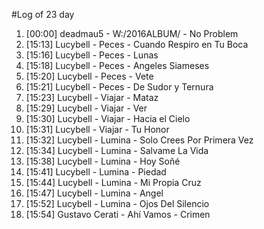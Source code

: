 #Log of 23 day

1. [00:00] deadmau5 - W:/2016ALBUM/ - No Problem
1. [15:13] Lucybell - Peces - Cuando Respiro en Tu Boca
1. [15:16] Lucybell - Peces - Lunas
1. [15:18] Lucybell - Peces - Angeles Siameses
1. [15:20] Lucybell - Peces - Vete
1. [15:21] Lucybell - Peces - De Sudor y Ternura
1. [15:23] Lucybell - Viajar - Mataz
1. [15:29] Lucybell - Viajar - Ver
1. [15:30] Lucybell - Viajar - Hacia el Cielo
1. [15:31] Lucybell - Viajar - Tu Honor
1. [15:32] Lucybell - Lumina - Solo Crees Por Primera Vez
1. [15:34] Lucybell - Lumina - Salvame La Vida
1. [15:38] Lucybell - Lumina - Hoy Soñé
1. [15:41] Lucybell - Lumina - Piedad
1. [15:44] Lucybell - Lumina - Mi Propia Cruz
1. [15:47] Lucybell - Lumina - Angel
1. [15:52] Lucybell - Lumina - Ojos Del Silencio
1. [15:54] Gustavo Cerati - Ahí Vamos - Crimen
